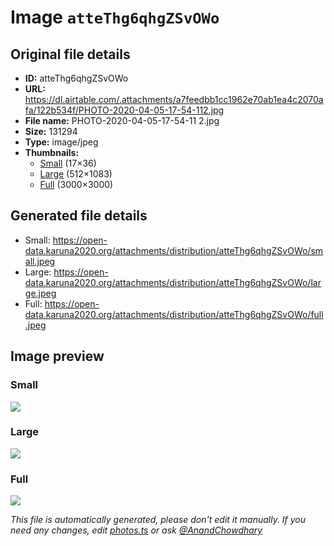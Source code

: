 # Image `atteThg6qhgZSvOWo`

## Original file details

- **ID:** atteThg6qhgZSvOWo
- **URL:** https://dl.airtable.com/.attachments/a7feedbb1cc1962e70ab1ea4c2070afa/122b534f/PHOTO-2020-04-05-17-54-112.jpg
- **File name:** PHOTO-2020-04-05-17-54-11 2.jpg
- **Size:** 131294
- **Type:** image/jpeg
- **Thumbnails:**
  - [Small](https://dl.airtable.com/.attachmentThumbnails/a9a4c0ee18b27ff266f291c511ab5520/23315327) (17×36)
  - [Large](https://dl.airtable.com/.attachmentThumbnails/29cb8d9e9834fc38b2ec355f1bfa40e5/534d62de) (512×1083)
  - [Full](https://dl.airtable.com/.attachmentThumbnails/8ee71cea2500b9a3000b74b427a7c11a/03c65099) (3000×3000)

## Generated file details

- Small: https://open-data.karuna2020.org/attachments/distribution/atteThg6qhgZSvOWo/small.jpeg
- Large: https://open-data.karuna2020.org/attachments/distribution/atteThg6qhgZSvOWo/large.jpeg
- Full: https://open-data.karuna2020.org/attachments/distribution/atteThg6qhgZSvOWo/full.jpeg

## Image preview

### Small

![](https://open-data.karuna2020.org/attachments/distribution/atteThg6qhgZSvOWo/small.jpeg)

### Large

![](https://open-data.karuna2020.org/attachments/distribution/atteThg6qhgZSvOWo/large.jpeg)

### Full

![](https://open-data.karuna2020.org/attachments/distribution/atteThg6qhgZSvOWo/full.jpeg)

_This file is automatically generated, please don't edit it manually. If you need any changes, edit [photos.ts](/photos.ts) or ask [@AnandChowdhary](https://github.com/AnandChowdhary)_

